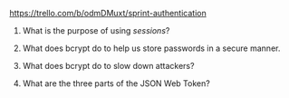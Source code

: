 https://trello.com/b/odmDMuxt/sprint-authentication

<!-- Answers to the Short Answer Essay Questions go here -->


1. What is the purpose of using _sessions_?

2. What does bcrypt do to help us store passwords in a secure manner.

3. What does bcrypt do to slow down attackers?

4. What are the three parts of the JSON Web Token?
